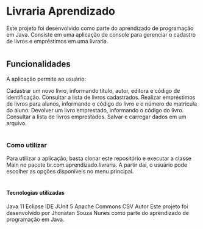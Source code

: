 # <h1>Livraria Aprendizado</h1>

Este projeto foi desenvolvido como parte do aprendizado de programação em Java. Consiste em uma aplicação de console para gerenciar o cadastro de livros e empréstimos em uma livraria.

# <h2>Funcionalidades</h2>

A aplicação permite ao usuário:

Cadastrar um novo livro, informando título, autor, editora e código de identificação.
Consultar a lista de livros cadastrados.
Realizar empréstimos de livros para alunos, informando o código do livro e o número de matrícula do aluno.
Devolver um livro emprestado, informando o código do livro.
Consultar a lista de livros emprestados.
Salvar e carregar dados em um arquivo.

# <h3>Como utilizar</h3>

Para utilizar a aplicação, basta clonar este repositório e executar a classe Main no pacote br.com.aprendizado.livraria. A partir daí, o usuário pode escolher as opções disponíveis no menu principal.

# <h4>Tecnologias utilizadas</h4>

Java 11
Eclipse IDE
JUnit 5
Apache Commons CSV
Autor
Este projeto foi desenvolvido por Jhonatan Souza Nunes como parte do aprendizado de programação em Java.
